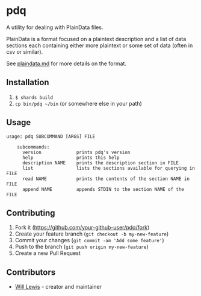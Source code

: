 # pdq

A utility for dealing with PlainData files.

PlainData is a format focused on a plaintext description and a list of data sections each containing either more plaintext or some set of data (often in csv or similar).

See [plaindata.md](./plaindata.md) for more details on the format.

## Installation

1. `$ shards build`
2. `cp bin/pdq ~/bin` (or somewhere else in your path)

## Usage

```
usage: pdq SUBCOMMAND [ARGS] FILE

    subcommands:
      version             prints pdq's version
      help                prints this help
      description NAME    prints the description section in FILE
      list                lists the sections available for querying in FILE
      read NAME           prints the contents of the section NAME in FILE
      append NAME         appends STDIN to the section NAME of the FILE

```

## Contributing

1. Fork it (<https://github.com/your-github-user/pdq/fork>)
2. Create your feature branch (`git checkout -b my-new-feature`)
3. Commit your changes (`git commit -am 'Add some feature'`)
4. Push to the branch (`git push origin my-new-feature`)
5. Create a new Pull Request

## Contributors

- [Will Lewis](https://github.com/your-github-user) - creator and maintainer
